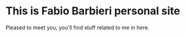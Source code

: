 # This is Fabio Barbieri personal site
Pleased to meet you, you'll find stuff related to me in here.

